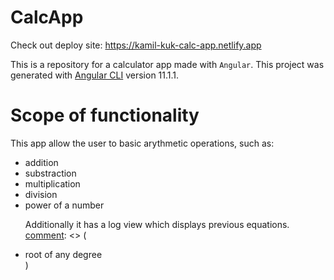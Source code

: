 # CalcApp

Check out deploy site: https://kamil-kuk-calc-app.netlify.app

This is a repository for a calculator app made with `Angular`. This project was generated with [Angular CLI](https://github.com/angular/angular-cli) version 11.1.1.

# Scope of functionality
This app allow the user to basic arythmetic operations, such as:
<ul>
  <li>addition</li>
  <li>substraction</li>
  <li>multiplication</li>
  <li>division</li>
  <li>power of a number</li>

Additionally it has a log view which displays previous equations.
[comment]: <> (  <li>root of any degree</li>)

[comment]: <> (  <li>power of any degree</li>)
</ul>
